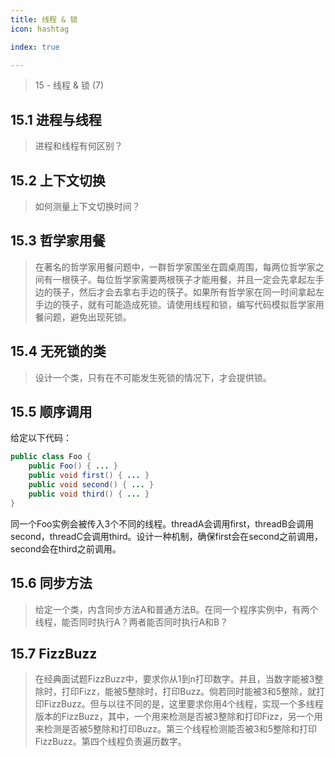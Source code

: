 ```yaml
---
title: 线程 & 锁
icon: hashtag

index: true

---
```


> 15 - 线程 & 锁 (7)

<!-- more -->

## 15.1 进程与线程
  > 进程和线程有何区别？

## 15.2 上下文切换
  > 如何测量上下文切换时间？

## 15.3 哲学家用餐
  > 在著名的哲学家用餐问题中，一群哲学家围坐在圆桌周围，每两位哲学家之间有一根筷子。每位哲学家需要两根筷子才能用餐，并且一定会先拿起左手边的筷子，然后才会去拿右手边的筷子。如果所有哲学家在同一时间拿起左手边的筷子，就有可能造成死锁。请使用线程和锁，编写代码模拟哲学家用餐问题，避免出现死锁。

## 15.4 无死锁的类
  > 设计一个类，只有在不可能发生死锁的情况下，才会提供锁。

## 15.5 顺序调用

  给定以下代码：

  ```java
  public class Foo {
      public Foo() { ... }
      public void first() { ... }
      public void second() { ... }
      public void third() { ... }
  }
  ```
  
  同一个Foo实例会被传入3个不同的线程。threadA会调用first，threadB会调用second，threadC会调用third。设计一种机制，确保first会在second之前调用，second会在third之前调用。
  
## 15.6 同步方法
  > 给定一个类，内含同步方法A和普通方法B。在同一个程序实例中，有两个线程，能否同时执行A？两者能否同时执行A和B？

## 15.7 FizzBuzz
  > 在经典面试题FizzBuzz中，要求你从1到n打印数字。并且，当数字能被3整除时，打印Fizz，能被5整除时，打印Buzz。倘若同时能被3和5整除，就打印FizzBuzz。但与以往不同的是，这里要求你用4个线程，实现一个多线程版本的FizzBuzz，其中，一个用来检测是否被3整除和打印Fizz，另一个用来检测是否被5整除和打印Buzz。第三个线程检测能否被3和5整除和打印FizzBuzz。第四个线程负责遍历数字。

